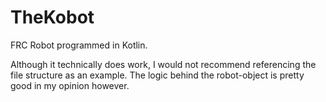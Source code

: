# TheKobot
FRC Robot programmed in Kotlin. 

Although it technically does work, I would not recommend referencing the file structure as an example. The logic behind the robot-object is pretty good in my opinion however.
